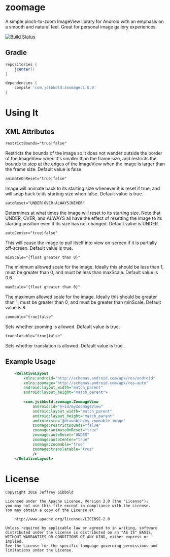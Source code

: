 # zoomage
A simple pinch-to-zoom ImageView library for Android with an emphasis
on a smooth and natural feel. Great for personal image gallery experiences.

[![Build Status](https://travis-ci.org/jsibbold/zoomage.svg?branch=master)](https://travis-ci.org/jsibbold/zoomage)

## Gradle
```groovy
repositories {
    jcenter()
}

dependencies {
    compile 'com.jsibbold:zoomage:1.0.0'
}
```

# Using It

## XML Attributes

```xml
restrictBounds="true|false"
```
Restricts the bounds of the image so it does not wander outside the border of the ImageView when it's smaller than the frame size,
and restricts the bounds to stop at the edges of the ImageView when the image is larger than the frame size. Default value is false.

```xml
animateOnReset="true|false"
```
Image will animate back to its starting size whenever it is reset if true, and will snap back to its starting size when false.
Default value is true.

```xml
autoReset="UNDER|OVER|ALWAYS|NEVER"
```
Determines at what times the image will reset to its starting size. Note that UNDER, OVER, and ALWAYS all have the effect of
resetting the image to its starting position even if its size has not changed. Default value is UNDER.

```xml
autoCenter="true|false"
```
This will cause the image to pull itself into view on-screen if it is partially off-screen. Default value is true.

```xml
minScale="{float greater than 0}"
```
The minimum allowed scale for the image. Ideally this should be less than 1, must be greater than 0, and must
be less than maxScale. Default value is 0.6.

```xml
maxScale="{float greater than 0}"
```
The maximum allowed scale for the image. Ideally this should be greater than 1, must be greater than 0, and must
be greater than minScale. Default value is 8.

```xml
zoomable="true|false"
```
Sets whether zooming is allowed. Default value is true.

```xml
translatable="true|false"
```
Sets whether translation is allowed. Default value is true.


## Example Usage
```xml
    <RelativeLayout
        xmlns:android="http://schemas.android.com/apk/res/android"
        xmlns:zoomage="http://schemas.android.com/apk/res-auto"
        android:layout_width="match_parent"
        android:layout_height="match_parent">
    
        <com.jsibbold.zoomage.ZoomageView
            android:id="@+id/myZoomageView"
            android:layout_width="match_parent"
            android:layout_height="match_parent"
            android:src="@drawable/my_zoomable_image"
            zoomage:restrictBounds="false"
            zoomage:animateOnReset="true"
            zoomage:autoReset="UNDER"
            zoomage:autoCenter="true"
            zoomage:zoomable="true"
            zoomage:translatable="true"
            />
    </RelativeLayout>
```

# License
```
Copyright 2016 Jeffrey Sibbold

Licensed under the Apache License, Version 2.0 (the "License");
you may not use this file except in compliance with the License.
You may obtain a copy of the License at

    http://www.apache.org/licenses/LICENSE-2.0

Unless required by applicable law or agreed to in writing, software
distributed under the License is distributed on an "AS IS" BASIS,
WITHOUT WARRANTIES OR CONDITIONS OF ANY KIND, either express or implied.
See the License for the specific language governing permissions and
limitations under the License.
```

